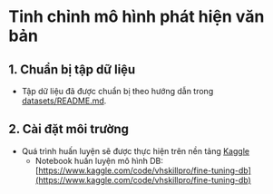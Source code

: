 # Tinh chỉnh mô hình phát hiện văn bản

## 1. Chuẩn bị tập dữ liệu
- Tập dữ liệu đã được chuẩn bị theo hướng dẫn trong [datasets/README.md](../datasets/README.md).

## 2. Cài đặt môi trường 
- Quá trình huấn luyện sẽ được thực hiện trên nền tảng [Kaggle](https://www.kaggle.com/)
  - Notebook huấn luyện mô hình DB: [https://www.kaggle.com/code/vhskillpro/fine-tuning-db](https://www.kaggle.com/code/vhskillpro/fine-tuning-db)